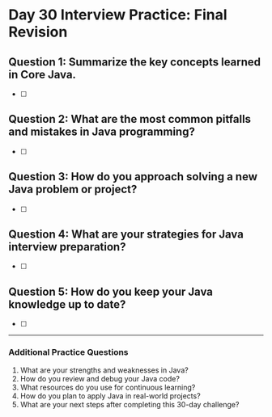 # Day 30 Interview Practice: Final Revision

## Question 1: Summarize the key concepts learned in Core Java.
- [ ] 

## Question 2: What are the most common pitfalls and mistakes in Java programming?
- [ ] 

## Question 3: How do you approach solving a new Java problem or project?
- [ ] 

## Question 4: What are your strategies for Java interview preparation?
- [ ] 

## Question 5: How do you keep your Java knowledge up to date?
- [ ] 

---

### Additional Practice Questions
1. What are your strengths and weaknesses in Java?
2. How do you review and debug your Java code?
3. What resources do you use for continuous learning?
4. How do you plan to apply Java in real-world projects?
5. What are your next steps after completing this 30-day challenge? 